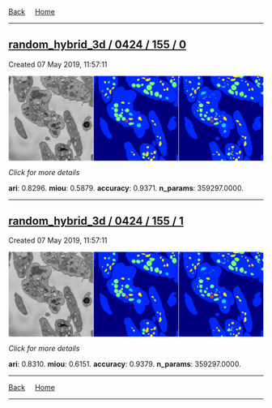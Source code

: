 
[Back](..)&nbsp;&nbsp;&nbsp;&nbsp;&nbsp;[Home](https://leapmanlab.github.io/snapshots)

---

<div class="summary"><a href="0"><h2>random_hybrid_3d / 0424 / 155 / 0</h2></a><p>Created 07 May 2019, 11:57:11
</p><a href="0"><img src="0/media/summary.png" align="center"></a><p>
<i>Click for more details</i>
</p></div>

**ari**: 0.8296. **miou**: 0.5879. **accuracy**: 0.9371. **n_params**: 359297.0000. 

---

<div class="summary"><a href="1"><h2>random_hybrid_3d / 0424 / 155 / 1</h2></a><p>Created 07 May 2019, 11:57:11
</p><a href="1"><img src="1/media/summary.png" align="center"></a><p>
<i>Click for more details</i>
</p></div>

**ari**: 0.8310. **miou**: 0.6151. **accuracy**: 0.9379. **n_params**: 359297.0000. 

---

[Back](..)&nbsp;&nbsp;&nbsp;&nbsp;&nbsp;[Home](https://leapmanlab.github.io/snapshots)

---